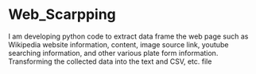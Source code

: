 # Web_Scarpping
I am developing python code to extract data frame the web page such as Wikipedia website information, content, image source link, youtube searching information, and other various plate form information.  Transforming the collected data into the text and CSV, etc. file
